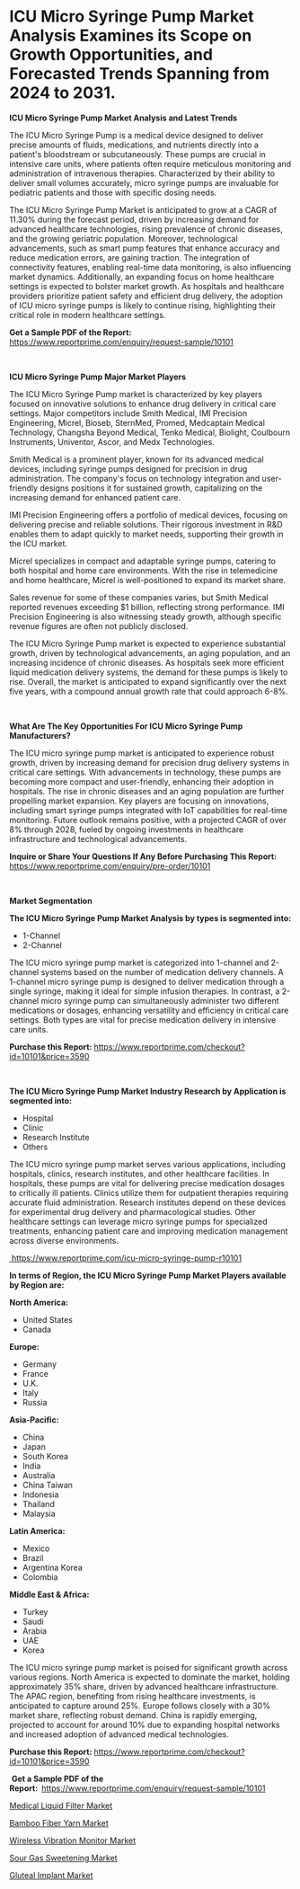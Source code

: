 <p><h1>ICU Micro Syringe Pump Market Analysis Examines its Scope on Growth Opportunities, and Forecasted Trends Spanning from 2024 to 2031.</h1></p><p><strong>ICU Micro Syringe Pump Market Analysis and Latest Trends</strong></p>
<p><p>The ICU Micro Syringe Pump is a medical device designed to deliver precise amounts of fluids, medications, and nutrients directly into a patient's bloodstream or subcutaneously. These pumps are crucial in intensive care units, where patients often require meticulous monitoring and administration of intravenous therapies. Characterized by their ability to deliver small volumes accurately, micro syringe pumps are invaluable for pediatric patients and those with specific dosing needs.</p><p>The ICU Micro Syringe Pump Market is anticipated to grow at a CAGR of 11.30% during the forecast period, driven by increasing demand for advanced healthcare technologies, rising prevalence of chronic diseases, and the growing geriatric population. Moreover, technological advancements, such as smart pump features that enhance accuracy and reduce medication errors, are gaining traction. The integration of connectivity features, enabling real-time data monitoring, is also influencing market dynamics. Additionally, an expanding focus on home healthcare settings is expected to bolster market growth. As hospitals and healthcare providers prioritize patient safety and efficient drug delivery, the adoption of ICU micro syringe pumps is likely to continue rising, highlighting their critical role in modern healthcare settings.</p></p>
<p><strong>Get a Sample PDF of the Report:&nbsp;</strong> <a href="https://www.reportprime.com/enquiry/request-sample/10101">https://www.reportprime.com/enquiry/request-sample/10101</a></p>
<p>&nbsp;</p>
<p><strong>ICU Micro Syringe Pump Major Market Players</strong></p>
<p><p>The ICU Micro Syringe Pump market is characterized by key players focused on innovative solutions to enhance drug delivery in critical care settings. Major competitors include Smith Medical, IMI Precision Engineering, Micrel, Bioseb, SternMed, Promed, Medcaptain Medical Technology, Changsha Beyond Medical, Tenko Medical, Biolight, Coulbourn Instruments, Univentor, Ascor, and Medx Technologies.</p><p>Smith Medical is a prominent player, known for its advanced medical devices, including syringe pumps designed for precision in drug administration. The company's focus on technology integration and user-friendly designs positions it for sustained growth, capitalizing on the increasing demand for enhanced patient care.</p><p>IMI Precision Engineering offers a portfolio of medical devices, focusing on delivering precise and reliable solutions. Their rigorous investment in R&D enables them to adapt quickly to market needs, supporting their growth in the ICU market.</p><p>Micrel specializes in compact and adaptable syringe pumps, catering to both hospital and home care environments. With the rise in telemedicine and home healthcare, Micrel is well-positioned to expand its market share.</p><p>Sales revenue for some of these companies varies, but Smith Medical reported revenues exceeding $1 billion, reflecting strong performance. IMI Precision Engineering is also witnessing steady growth, although specific revenue figures are often not publicly disclosed.</p><p>The ICU Micro Syringe Pump market is expected to experience substantial growth, driven by technological advancements, an aging population, and an increasing incidence of chronic diseases. As hospitals seek more efficient liquid medication delivery systems, the demand for these pumps is likely to rise. Overall, the market is anticipated to expand significantly over the next five years, with a compound annual growth rate that could approach 6-8%.</p></p>
<p>&nbsp;</p>
<p><strong>What Are The Key Opportunities For ICU Micro Syringe Pump Manufacturers?</strong></p>
<p><p>The ICU micro syringe pump market is anticipated to experience robust growth, driven by increasing demand for precision drug delivery systems in critical care settings. With advancements in technology, these pumps are becoming more compact and user-friendly, enhancing their adoption in hospitals. The rise in chronic diseases and an aging population are further propelling market expansion. Key players are focusing on innovations, including smart syringe pumps integrated with IoT capabilities for real-time monitoring. Future outlook remains positive, with a projected CAGR of over 8% through 2028, fueled by ongoing investments in healthcare infrastructure and technological advancements.</p></p>
<p><strong>Inquire or Share Your Questions If Any Before Purchasing This Report:</strong> <a href="https://www.reportprime.com/enquiry/pre-order/10101">https://www.reportprime.com/enquiry/pre-order/10101</a></p>
<p>&nbsp;</p>
<p><strong>Market Segmentation</strong></p>
<p><strong>The ICU Micro Syringe Pump Market Analysis by types is segmented into:</strong></p>
<p><ul><li>1-Channel</li><li>2-Channel</li></ul></p>
<p><p>The ICU micro syringe pump market is categorized into 1-channel and 2-channel systems based on the number of medication delivery channels. A 1-channel micro syringe pump is designed to deliver medication through a single syringe, making it ideal for simple infusion therapies. In contrast, a 2-channel micro syringe pump can simultaneously administer two different medications or dosages, enhancing versatility and efficiency in critical care settings. Both types are vital for precise medication delivery in intensive care units.</p></p>
<p><strong>Purchase this Report:&nbsp;</strong><a href="https://www.reportprime.com/checkout?id=10101&price=3590">https://www.reportprime.com/checkout?id=10101&price=3590</a></p>
<p>&nbsp;</p>
<p><strong>The ICU Micro Syringe Pump Market Industry Research by Application is segmented into:</strong></p>
<p><ul><li>Hospital</li><li>Clinic</li><li>Research Institute</li><li>Others</li></ul></p>
<p><p>The ICU micro syringe pump market serves various applications, including hospitals, clinics, research institutes, and other healthcare facilities. In hospitals, these pumps are vital for delivering precise medication dosages to critically ill patients. Clinics utilize them for outpatient therapies requiring accurate fluid administration. Research institutes depend on these devices for experimental drug delivery and pharmacological studies. Other healthcare settings can leverage micro syringe pumps for specialized treatments, enhancing patient care and improving medication management across diverse environments.</p></p>
<p><a href="https://www.reportprime.com/icu-micro-syringe-pump-r10101">&nbsp;https://www.reportprime.com/icu-micro-syringe-pump-r10101</a></p>
<p><strong>In terms of Region, the ICU Micro Syringe Pump Market Players available by Region are:</strong></p>
<p>
    <p> <strong> North America: </strong>
        <ul>
            <li>United States</li>
            <li>Canada</li>
        </ul>
        </p> 
    <p> <strong> Europe: </strong>
        <ul>
            <li>Germany</li>
            <li>France</li>
            <li>U.K.</li>
            <li>Italy</li>
            <li>Russia</li>
        </ul>
        </p> 
    <p> <strong> Asia-Pacific: </strong>
        <ul>
            <li>China</li>
            <li>Japan</li>
            <li>South Korea</li>
            <li>India</li>
            <li>Australia</li>
            <li>China Taiwan</li>
            <li>Indonesia</li>
            <li>Thailand</li>
            <li>Malaysia</li>
        </ul>
        </p> 
    <p> <strong> Latin America: </strong>
        <ul>
            <li>Mexico</li>
            <li>Brazil</li>
            <li>Argentina Korea</li>
            <li>Colombia</li>
        </ul>
        </p> 
    <p> <strong> Middle East & Africa: </strong>
        <ul>
            <li>Turkey</li>
            <li>Saudi</li>
            <li>Arabia</li>
            <li>UAE</li>
            <li>Korea</li>
        </ul>
    </p>
    </p>
<p><p>The ICU micro syringe pump market is poised for significant growth across various regions. North America is expected to dominate the market, holding approximately 35% share, driven by advanced healthcare infrastructure. The APAC region, benefiting from rising healthcare investments, is anticipated to capture around 25%. Europe follows closely with a 30% market share, reflecting robust demand. China is rapidly emerging, projected to account for around 10% due to expanding hospital networks and increased adoption of advanced medical technologies.</p></p>
<p><strong>Purchase this Report: </strong><a href="https://www.reportprime.com/checkout?id=10101&price=3590">https://www.reportprime.com/checkout?id=10101&price=3590</a></p>
<p>&nbsp;<strong>Get a Sample PDF of the Report:&nbsp;&nbsp;</strong><a href="https://www.reportprime.com/enquiry/request-sample/10101">https://www.reportprime.com/enquiry/request-sample/10101</a></p>
<p><strong></strong></p>
<p><p><a href="https://github.com/joannesouthgate/Market-Research-Report-List-5/blob/main/medical-liquid-filter-market.md">Medical Liquid Filter Market</a></p><p><a href="https://issuu.com/reportprime-2/docs/bamboo-fiber-yarn-market-size-2030._09fb797bf327ad">Bamboo Fiber Yarn Market</a></p><p><a href="https://www.linkedin.com/pulse/wireless-vibration-monitor-market-global-regional-qu35c?trackingId=xepsk4o7QJ6AcNLwYnpBeQ%3D%3D">Wireless Vibration Monitor Market</a></p><p><a href="https://issuu.com/reportprime-2/docs/sour-gas-sweetening-market-size-203_9b25ee4593bdf2">Sour Gas Sweetening Market</a></p><p><a href="https://www.linkedin.com/pulse/mapping-gluteal-implant-market-trends-challenges-breakthroughs-f6xwc?trackingId=MbabDWeDSeSkSqHltYQi%2BA%3D%3D">Gluteal Implant Market</a></p></p>